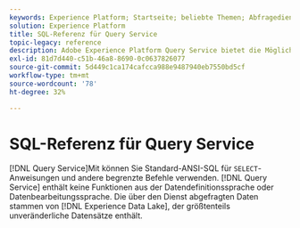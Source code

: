 ```yaml
---
keywords: Experience Platform; Startseite; beliebte Themen; Abfragedienst; Query Service; SQL; SQL-Referenz;
solution: Experience Platform
title: SQL-Referenz für Query Service
topic-legacy: reference
description: Adobe Experience Platform Query Service bietet die Möglichkeit, ANSI-StandardSQL für SELECT-Anweisungen und andere eingeschränkte Befehle zu verwenden.
exl-id: 81d7d440-c51b-46a8-8690-0c0637826077
source-git-commit: 5d449c1ca174cafcca988e9487940eb7550bd5cf
workflow-type: tm+mt
source-wordcount: '78'
ht-degree: 32%

---
```


# SQL-Referenz für Query Service

[!DNL Query Service]Mit können Sie Standard-ANSI-SQL für `SELECT`-Anweisungen und andere begrenzte Befehle verwenden. [!DNL Query Service] enthält keine Funktionen aus der Datendefinitionssprache oder Datenbearbeitungssprache. Die über den Dienst abgefragten Daten stammen von [!DNL Experience Data Lake], der größtenteils unveränderliche Datensätze enthält.
